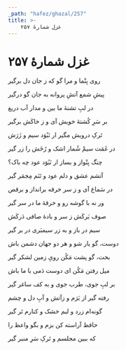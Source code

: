 ```yaml
---
_path: "hafez/ghazal/257"
title: >-
    غزل شمارهٔ ۲۵۷
---
```

# غزل شمارهٔ ۲۵۷

<div class="b" id="bn1"><div class="m1"><p>روی بِنْما و مرا گو که ز جان دل برگیر</p></div>
<div class="m2"><p>پیشِ شمع آتشِ پروانه به جان گو درگیر</p></div></div>
<div class="b" id="bn2"><div class="m1"><p>در لبِ تشنهٔ ما بین و مدار آب دریغ</p></div>
<div class="m2"><p>بر سَرِ کُشتهٔ خویش آی و ز خاکَش برگیر</p></div></div>
<div class="b" id="bn3"><div class="m1"><p>تَرکِ درویش مگیر ار نَبُوَد سیم و زَرَش</p></div>
<div class="m2"><p>در غَمَت سیمْ شُمار اشک و رُخَش را زر گیر</p></div></div>
<div class="b" id="bn4"><div class="m1"><p>چنگ بِنْواز و بساز ار نَبُوَد عود چه باک؟</p></div>
<div class="m2"><p>آتشم عشق و دلم عود و تَنَم مِجمَر گیر</p></div></div>
<div class="b" id="bn5"><div class="m1"><p>در سَماع آی و ز سر خرقه برانداز و برقص</p></div>
<div class="m2"><p>ور نه با گوشه رو و خرقهٔ ما در سر گیر</p></div></div>
<div class="b" id="bn6"><div class="m1"><p>صوف بَرکَش ز سر و بادهٔ صافی دَرکَش</p></div>
<div class="m2"><p>سیم در باز و به زر سیمبَری در بر گیر</p></div></div>
<div class="b" id="bn7"><div class="m1"><p>دوست، گو یار شو و هر دو جهان دشمن باش</p></div>
<div class="m2"><p>بخت، گو پشت مَکُن رویِ زمین لشکر گیر</p></div></div>
<div class="b" id="bn8"><div class="m1"><p>میل رفتن مَکُن ای دوست دَمی با ما باش</p></div>
<div class="m2"><p>بر لبِ جوی، طرب جوی و به کف ساغر گیر</p></div></div>
<div class="b" id="bn9"><div class="m1"><p>رفته گیر از بَرَم و زآتش و آبِ دل و چشم</p></div>
<div class="m2"><p>گونه‌ام زرد و لبم خشک و کنارم تَر گیر</p></div></div>
<div class="b" id="bn10"><div class="m1"><p>حافظ آراسته کن بزم و بگو واعظ را</p></div>
<div class="m2"><p>که ببین مجلسم و تَرکِ سَرِ منبر گیر</p></div></div>
